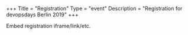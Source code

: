 +++
Title = "Registration"
Type = "event"
Description = "Registration for devopsdays Berlin 2019"
+++

<div style="width:100%; text-align:left;">

Embed registration iframe/link/etc.
</div></div>
</div>
